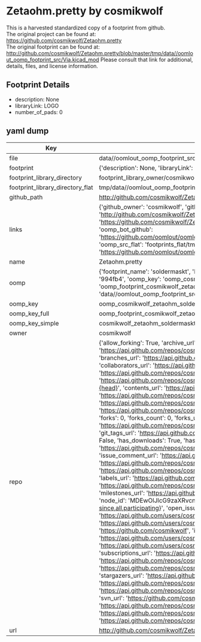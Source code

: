 # Zetaohm.pretty by cosmikwolf  
This is a harvested standardized copy of a footprint from github.  
The original project can be found at:  
https://github.com/cosmikwolf/Zetaohm.pretty  
The original footprint can be found at:
http://github.com/cosmikwolf/Zetaohm.pretty/blob/master/tmp/data//oomlout_oomp_footprint_src/Via.kicad_mod
Please consult that link for additional, details, files, and license information.  
## Footprint Details
* description: None  
* libraryLink: LOGO  
* number_of_pads: 0  
## yaml dump  
| Key | Value |  
| --- | --- |  
| file | data//oomlout_oomp_footprint_src/Zetaohm.pretty/SolderMaskT.kicad_mod |  
| footprint | {'description': None, 'libraryLink': 'LOGO', 'number_of_pads': 0} |  
| footprint_library_directory | footprint_library_owner/cosmikwolf_Zetaohm.pretty |  
| footprint_library_directory_flat | tmp/data//oomlout_oomp_footprint_src/footprints_flat/cosmikwolf_zetaohm_soldermaskt/working |  
| github_path | http://github.com/cosmikwolf/Zetaohm.pretty/blob/master/tmp/data//oomlout_oomp_footprint_src/SolderMaskT.kicad_mod |  
| links | {'github_owner': 'cosmikwolf', 'github_repo_name': 'Zetaohm.pretty', 'github_src': 'http://github.com/cosmikwolf/Zetaohm.pretty/blob/master/tmp/data//oomlout_oomp_footprint_src/Via.kicad_mod', 'github_src_repo': 'https://github.com/cosmikwolf/Zetaohm.pretty', 'oomp_bot': 'tmp/data//oomlout_oomp_footprint_src/footprints/cosmikwolf_zetaohm_soldermaskt/working', 'oomp_bot_github': 'https://github.com/oomlout/oomlout_oomp_footprint_bot/tree/main/tmp/data//oomlout_oomp_footprint_src/footprints/cosmikwolf_zetaohm_soldermaskt/working', 'oomp_src_flat': 'footprints_flat/tmp/data//oomlout_oomp_footprint_src/footprints_flat/cosmikwolf_zetaohm_soldermaskt/working', 'oomp_src_flat_github': 'https://github.com/oomlout/oomlout_oomp_footprint_src/tree/main/tmp/data//oomlout_oomp_footprint_src/footprints_flat/cosmikwolf_zetaohm_soldermaskt/working'} |  
| name | Zetaohm.pretty |  
| oomp | {'footprint_name': 'soldermaskt', 'library_name': 'zetaohm', 'md5': '994fb46bbe90b83dabc08a9bc0a0e521', 'md5_10': '994fb46bbe', 'md5_5': '994fb', 'md5_6': '994fb4', 'oomp_key': 'oomp_cosmikwolf_zetaohm_soldermaskt', 'oomp_key_extra': 'oomp_footprint_cosmikwolf_zetaohm_soldermaskt', 'oomp_key_full': 'oomp_footprint_cosmikwolf_zetaohm_soldermaskt_994fb4', 'oomp_key_simple': 'cosmikwolf_zetaohm_soldermaskt', 'original_filename': 'data//oomlout_oomp_footprint_src/Zetaohm.pretty/SolderMaskT.kicad_mod', 'owner_name': 'cosmikwolf'} |  
| oomp_key | oomp_cosmikwolf_zetaohm_soldermaskt |  
| oomp_key_full | oomp_footprint_cosmikwolf_zetaohm_soldermaskt |  
| oomp_key_simple | cosmikwolf_zetaohm_soldermaskt |  
| owner | cosmikwolf |  
| repo | {'allow_forking': True, 'archive_url': 'https://api.github.com/repos/cosmikwolf/Zetaohm.pretty/{archive_format}{/ref}', 'archived': False, 'assignees_url': 'https://api.github.com/repos/cosmikwolf/Zetaohm.pretty/assignees{/user}', 'blobs_url': 'https://api.github.com/repos/cosmikwolf/Zetaohm.pretty/git/blobs{/sha}', 'branches_url': 'https://api.github.com/repos/cosmikwolf/Zetaohm.pretty/branches{/branch}', 'clone_url': 'https://github.com/cosmikwolf/Zetaohm.pretty.git', 'collaborators_url': 'https://api.github.com/repos/cosmikwolf/Zetaohm.pretty/collaborators{/collaborator}', 'comments_url': 'https://api.github.com/repos/cosmikwolf/Zetaohm.pretty/comments{/number}', 'commits_url': 'https://api.github.com/repos/cosmikwolf/Zetaohm.pretty/commits{/sha}', 'compare_url': 'https://api.github.com/repos/cosmikwolf/Zetaohm.pretty/compare/{base}...{head}', 'contents_url': 'https://api.github.com/repos/cosmikwolf/Zetaohm.pretty/contents/{+path}', 'contributors_url': 'https://api.github.com/repos/cosmikwolf/Zetaohm.pretty/contributors', 'created_at': '2015-07-08T23:58:51Z', 'default_branch': 'master', 'deployments_url': 'https://api.github.com/repos/cosmikwolf/Zetaohm.pretty/deployments', 'description': 'Zetaohm Kicad Library', 'disabled': False, 'downloads_url': 'https://api.github.com/repos/cosmikwolf/Zetaohm.pretty/downloads', 'events_url': 'https://api.github.com/repos/cosmikwolf/Zetaohm.pretty/events', 'fork': False, 'forks': 0, 'forks_count': 0, 'forks_url': 'https://api.github.com/repos/cosmikwolf/Zetaohm.pretty/forks', 'full_name': 'cosmikwolf/Zetaohm.pretty', 'git_commits_url': 'https://api.github.com/repos/cosmikwolf/Zetaohm.pretty/git/commits{/sha}', 'git_refs_url': 'https://api.github.com/repos/cosmikwolf/Zetaohm.pretty/git/refs{/sha}', 'git_tags_url': 'https://api.github.com/repos/cosmikwolf/Zetaohm.pretty/git/tags{/sha}', 'git_url': 'git://github.com/cosmikwolf/Zetaohm.pretty.git', 'has_discussions': False, 'has_downloads': True, 'has_issues': True, 'has_pages': False, 'has_projects': True, 'has_wiki': True, 'homepage': None, 'hooks_url': 'https://api.github.com/repos/cosmikwolf/Zetaohm.pretty/hooks', 'html_url': 'https://github.com/cosmikwolf/Zetaohm.pretty', 'id': 38786410, 'is_template': False, 'issue_comment_url': 'https://api.github.com/repos/cosmikwolf/Zetaohm.pretty/issues/comments{/number}', 'issue_events_url': 'https://api.github.com/repos/cosmikwolf/Zetaohm.pretty/issues/events{/number}', 'issues_url': 'https://api.github.com/repos/cosmikwolf/Zetaohm.pretty/issues{/number}', 'keys_url': 'https://api.github.com/repos/cosmikwolf/Zetaohm.pretty/keys{/key_id}', 'labels_url': 'https://api.github.com/repos/cosmikwolf/Zetaohm.pretty/labels{/name}', 'language': None, 'languages_url': 'https://api.github.com/repos/cosmikwolf/Zetaohm.pretty/languages', 'license': None, 'merges_url': 'https://api.github.com/repos/cosmikwolf/Zetaohm.pretty/merges', 'milestones_url': 'https://api.github.com/repos/cosmikwolf/Zetaohm.pretty/milestones{/number}', 'mirror_url': None, 'name': 'Zetaohm.pretty', 'network_count': 0, 'node_id': 'MDEwOlJlcG9zaXRvcnkzODc4NjQxMA==', 'notifications_url': 'https://api.github.com/repos/cosmikwolf/Zetaohm.pretty/notifications{?since,all,participating}', 'open_issues': 0, 'open_issues_count': 0, 'owner': {'avatar_url': 'https://avatars.githubusercontent.com/u/8161308?v=4', 'events_url': 'https://api.github.com/users/cosmikwolf/events{/privacy}', 'followers_url': 'https://api.github.com/users/cosmikwolf/followers', 'following_url': 'https://api.github.com/users/cosmikwolf/following{/other_user}', 'gists_url': 'https://api.github.com/users/cosmikwolf/gists{/gist_id}', 'gravatar_id': '', 'html_url': 'https://github.com/cosmikwolf', 'id': 8161308, 'login': 'cosmikwolf', 'node_id': 'MDQ6VXNlcjgxNjEzMDg=', 'organizations_url': 'https://api.github.com/users/cosmikwolf/orgs', 'received_events_url': 'https://api.github.com/users/cosmikwolf/received_events', 'repos_url': 'https://api.github.com/users/cosmikwolf/repos', 'site_admin': False, 'starred_url': 'https://api.github.com/users/cosmikwolf/starred{/owner}{/repo}', 'subscriptions_url': 'https://api.github.com/users/cosmikwolf/subscriptions', 'type': 'User', 'url': 'https://api.github.com/users/cosmikwolf'}, 'private': False, 'pulls_url': 'https://api.github.com/repos/cosmikwolf/Zetaohm.pretty/pulls{/number}', 'pushed_at': '2015-07-09T00:00:19Z', 'releases_url': 'https://api.github.com/repos/cosmikwolf/Zetaohm.pretty/releases{/id}', 'size': 96, 'ssh_url': 'git@github.com:cosmikwolf/Zetaohm.pretty.git', 'stargazers_count': 0, 'stargazers_url': 'https://api.github.com/repos/cosmikwolf/Zetaohm.pretty/stargazers', 'statuses_url': 'https://api.github.com/repos/cosmikwolf/Zetaohm.pretty/statuses/{sha}', 'subscribers_count': 2, 'subscribers_url': 'https://api.github.com/repos/cosmikwolf/Zetaohm.pretty/subscribers', 'subscription_url': 'https://api.github.com/repos/cosmikwolf/Zetaohm.pretty/subscription', 'svn_url': 'https://github.com/cosmikwolf/Zetaohm.pretty', 'tags_url': 'https://api.github.com/repos/cosmikwolf/Zetaohm.pretty/tags', 'teams_url': 'https://api.github.com/repos/cosmikwolf/Zetaohm.pretty/teams', 'temp_clone_token': None, 'topics': [], 'trees_url': 'https://api.github.com/repos/cosmikwolf/Zetaohm.pretty/git/trees{/sha}', 'updated_at': '2015-07-08T23:58:51Z', 'url': 'https://api.github.com/repos/cosmikwolf/Zetaohm.pretty', 'visibility': 'public', 'watchers': 0, 'watchers_count': 0, 'web_commit_signoff_required': False} |  
| url | http://github.com/cosmikwolf/Zetaohm.pretty |  

